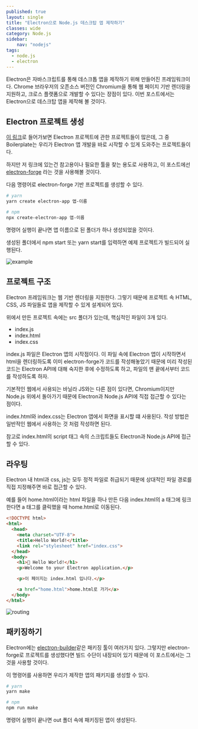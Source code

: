 ```yaml
---
published: true
layout: single
title: "Electron으로 Node.js 데스크탑 앱 제작하기"
classes: wide
category: Node.js
sidebar:
    nav: "nodejs" 
tags: 
  - node.js
  - electron 
---
```


Electron은 자바스크립트를 통해 데스크톱 앱을 제작하기 위해 만들어진 프레임워크이다. Chrome 브라우저의 오픈소스 버전인 Chromium을 통해 웹 페이지 기반 렌더링을 지원하고, 크로스 플랫폼으로 개발할 수 있다는 장점이 있다. 이번 포스트에서는 Electron으로 데스크탑 앱을 제작해 볼 것이다.

## Electron 프로젝트 생성

[이 링크](https://www.electronjs.org/community#boilerplates)로 들어가보면 Electron 프로젝트에 관한 프로젝트들이 많은데, 그 중 Boilerplate는 우리가 Electron 앱 개발을 바로 시작할 수 있게 도와주는 프로젝트들이다. 

하지만 저 링크에 있는건 참고용이나 필요한 툴을 찾는 용도로 사용하고, 이 포스트에선 [electron-forge](https://www.electronforge.io/) 라는 것을 사용해볼 것이다.

다음 명령어로 electron-forge 기반 프로젝트를 생성할 수 있다.

~~~sh
# yarn
yarn create electron-app 앱-이름

# npm
npx create-electron-app 앱-이름
~~~

명령어 실행이 끝나면 앱 이름으로 된 폴더가 하나 생성되었을 것이다.

생성된 폴더에서 npm start 또는 yarn start를 입력하면 예제 프로젝트가 빌드되어 실행된다.

![example](https://imgur.com/WpwpzYs.png)

## 프로젝트 구조

Electron 프레임워크는 웹 기반 렌더링을 지원한다. 그렇기 때문에 프로젝트 속 HTML, CSS, JS 파일들로 앱을 제작할 수 있게 설계되어 있다.

위에서 만든 프로젝트 속에는 src 폴더가 있는데, 핵심적인 파일이 3개 있다.

- index.js
- index.html
- index.css

index.js 파일은 Electron 앱의 시작점이다. 이 파일 속에 Electron 앱이 시작하면서 html을 렌더링하도록 이미 electron-forge가 코드를 작성해놓았기 때문에 미리 작성된 코드는 Electron API에 대해 숙지한 후에 수정하도록 하고, 파일의 맨 끝에서부터 코드를 작성하도록 하자.

기본적인 웹에서 사용되는 바닐라 JS와는 다른 점이 있다면, Chromium이지만 Node.js 위에서 돌아가기 때문에 Electron과 Node.js API에 직접 접근할 수 있다는 점이다.

index.html와 index.css는 Electron 앱에서 화면을 표시할 떄 사용된다. 작성 방법은 일반적인 웹에서 사용하는 것 처럼 작성하면 된다. 

참고로 index.html의 script 태그 속의 스크립트들도 Electron과 Node.js API에 접근할 수 있다.

## 라우팅

Electron 내 html과 css, js는 모두 정적 파일로 취급되기 때문에 상대적인 파일 경로를 직접 지정해주면 바로 접근할 수 있다.

예를 들어 home.html이라는 html 파일을 하나 만든 다음 index.html의 a 태그에 링크한다면 a 태그를 클릭했을 때 home.html로 이동된다.

~~~html
<!DOCTYPE html>
<html>
  <head>
    <meta charset="UTF-8">
    <title>Hello World!</title>
    <link rel="stylesheet" href="index.css">
  </head>
  <body>
    <h1>💖 Hello World!</h1>
    <p>Welcome to your Electron application.</p>

    <p>이 페이지는 index.html 입니다.</p>

    <a href="home.html">home.html로 가기</a>
  </body>
</html>
~~~

![routing](https://imgur.com/22jtsIQ.gif)

## 패키징하기

Electron에는 [electron-builder](https://github.com/electron-userland/electron-builder)같은 패키징 툴이 여러가지 있다. 그렇지만 electron-forge로 프로젝트를 생성했다면 빌드 수단이 내장되어 있기 때문에 이 포스트에서는 그것을 사용할 것이다.

이 명령어를 사용하면 우리가 제작한 앱의 패키지를 생성할 수 있다.

~~~sh
# yarn
yarn make

# npm
npm run make
~~~

명령어 실행이 끝나면 out 폴더 속에 패키징된 앱이 생성된다.
